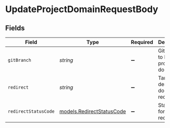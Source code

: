 # UpdateProjectDomainRequestBody


## Fields

| Field                                                        | Type                                                         | Required                                                     | Description                                                  | Example                                                      |
| ------------------------------------------------------------ | ------------------------------------------------------------ | ------------------------------------------------------------ | ------------------------------------------------------------ | ------------------------------------------------------------ |
| `gitBranch`                                                  | *string*                                                     | :heavy_minus_sign:                                           | Git branch to link the project domain                        | <nil>                                                        |
| `redirect`                                                   | *string*                                                     | :heavy_minus_sign:                                           | Target destination domain for redirect                       | foobar.com                                                   |
| `redirectStatusCode`                                         | [models.RedirectStatusCode](../models/redirectstatuscode.md) | :heavy_minus_sign:                                           | Status code for domain redirect                              | 307                                                          |